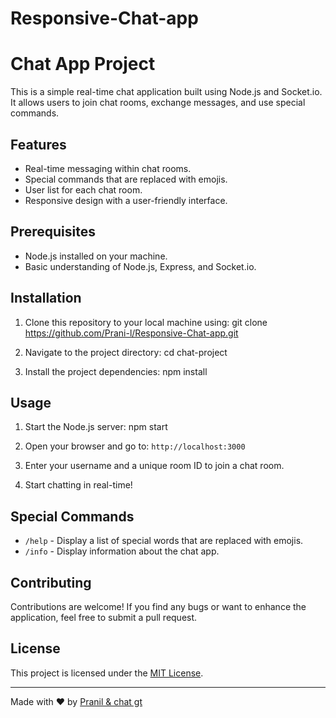 # Responsive-Chat-app

# Chat App Project

This is a simple real-time chat application built using Node.js and Socket.io. It allows users to join chat rooms, exchange messages, and use special commands.

## Features

- Real-time messaging within chat rooms.
- Special commands that are replaced with emojis.
- User list for each chat room.
- Responsive design with a user-friendly interface.

## Prerequisites

- Node.js installed on your machine.
- Basic understanding of Node.js, Express, and Socket.io.

## Installation

1. Clone this repository to your local machine using:
git clone https://github.com/Prani-l/Responsive-Chat-app.git


2. Navigate to the project directory:
cd chat-project



3. Install the project dependencies:
npm install



## Usage

1. Start the Node.js server:
npm start


2. Open your browser and go to: `http://localhost:3000`

3. Enter your username and a unique room ID to join a chat room.

4. Start chatting in real-time!

## Special Commands

- `/help` - Display a list of special words that are replaced with emojis.
- `/info` - Display information about the chat app.

## Contributing

Contributions are welcome! If you find any bugs or want to enhance the application, feel free to submit a pull request.

## License

This project is licensed under the [MIT License](LICENSE).

---

Made with ❤️ by [Pranil & chat gt](https://github.com/Prani-l)